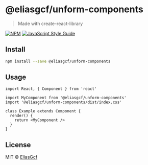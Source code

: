 # @eliasgcf/unform-components

> Made with create-react-library

[![NPM](https://img.shields.io/npm/v/@eliasgcf/unform-components.svg)](https://www.npmjs.com/package/@eliasgcf/unform-components) [![JavaScript Style Guide](https://img.shields.io/badge/code_style-standard-brightgreen.svg)](https://standardjs.com)

## Install

```bash
npm install --save @eliasgcf/unform-components
```

## Usage

```tsx
import React, { Component } from 'react'

import MyComponent from '@eliasgcf/unform-components'
import '@eliasgcf/unform-components/dist/index.css'

class Example extends Component {
  render() {
    return <MyComponent />
  }
}
```

## License

MIT © [EliasGcf](https://github.com/EliasGcf)
